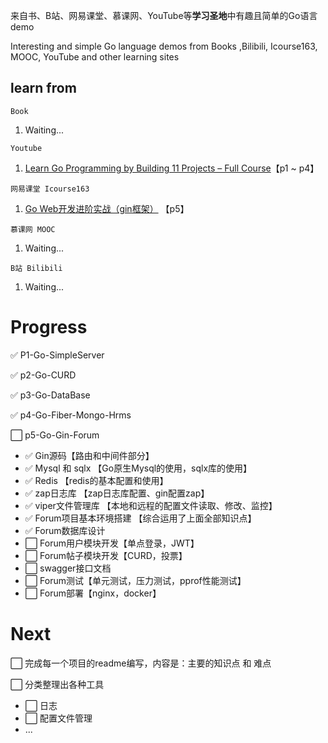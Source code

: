 

来自书、B站、网易课堂、慕课网、YouTube等**学习圣地**中有趣且简单的Go语言demo

Interesting and simple Go language demos from Books ,Bilibili, Icourse163, MOOC, YouTube and other learning sites



## learn from

`Book`

1. Waiting...



`Youtube`

1. [Learn Go Programming by Building 11 Projects – Full Course](https://www.youtube.com/watch?v=jFfo23yIWac)【p1 ~ p4】



`网易课堂 Icourse163` 

1. [Go Web开发进阶实战（gin框架）](https://study.163.com/course/introduction.htm?courseId=1210171207) 【p5】



`慕课网 MOOC`

1. Waiting...



`B站 Bilibili`

1. Waiting...

# Progress
:white_check_mark: P1-Go-SimpleServer </br>

:white_check_mark: p2-Go-CURD </br>

:white_check_mark: p3-Go-DataBase </br>

:white_check_mark: p4-Go-Fiber-Mongo-Hrms  </br>

:white_large_square: p5-Go-Gin-Forum 

+  :white_check_mark: Gin源码【路由和中间件部分】
+  :white_check_mark: Mysql 和 sqlx 【Go原生Mysql的使用，sqlx库的使用】
+  :white_check_mark: Redis 【redis的基本配置和使用】
+  :white_check_mark: zap日志库 【zap日志库配置、gin配置zap】
+  :white_check_mark: viper文件管理库 【本地和远程的配置文件读取、修改、监控】
+  :white_check_mark: Forum项目基本环境搭建 【综合运用了上面全部知识点】
+  :white_check_mark: Forum数据库设计
+  :white_large_square: Forum用户模块开发【单点登录，JWT】
+  :white_large_square: Forum帖子模块开发【CURD，投票】
+  :white_large_square: swagger接口文档
+  :white_large_square: Forum测试【单元测试，压力测试，pprof性能测试】
+  :white_large_square: Forum部署【nginx，docker】



# Next

:white_large_square: 完成每一个项目的readme编写，内容是：主要的知识点 和 难点

:white_large_square: 分类整理出各种工具

+ :white_large_square: 日志
+ :white_large_square: 配置文件管理
+ ...
